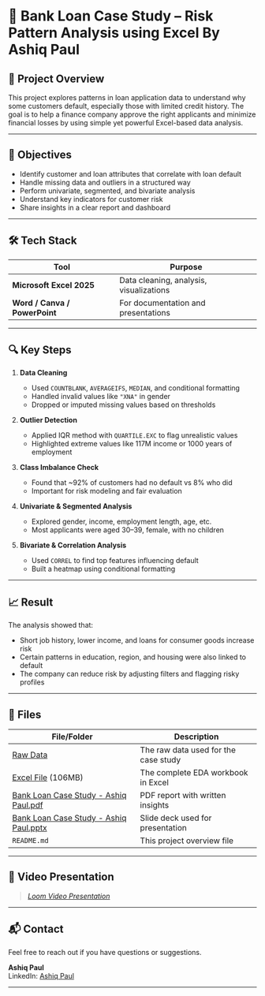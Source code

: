 # 🏦 Bank Loan Case Study – Risk Pattern Analysis using Excel By Ashiq Paul

## 📌 Project Overview

This project explores patterns in loan application data to understand why some customers default, especially those with limited credit history. The goal is to help a finance company approve the right applicants and minimize financial losses by using simple yet powerful Excel-based data analysis.

---

## 🧭 Objectives

- Identify customer and loan attributes that correlate with loan default
- Handle missing data and outliers in a structured way
- Perform univariate, segmented, and bivariate analysis
- Understand key indicators for customer risk
- Share insights in a clear report and dashboard

---

## 🛠️ Tech Stack

| Tool              | Purpose                                   |
|-------------------|-------------------------------------------|
| **Microsoft Excel 2025** | Data cleaning, analysis, visualizations        |
| **Word / Canva / PowerPoint** | For documentation and presentations       |

---

## 🔍 Key Steps

1. **Data Cleaning**
   - Used `COUNTBLANK`, `AVERAGEIFS`, `MEDIAN`, and conditional formatting
   - Handled invalid values like `"XNA"` in gender
   - Dropped or imputed missing values based on thresholds

2. **Outlier Detection**
   - Applied IQR method with `QUARTILE.EXC` to flag unrealistic values
   - Highlighted extreme values like 117M income or 1000 years of employment

3. **Class Imbalance Check**
   - Found that ~92% of customers had no default vs 8% who did
   - Important for risk modeling and fair evaluation

4. **Univariate & Segmented Analysis**
   - Explored gender, income, employment length, age, etc.
   - Most applicants were aged 30–39, female, with no children

5. **Bivariate & Correlation Analysis**
   - Used `CORREL` to find top features influencing default
   - Built a heatmap using conditional formatting

---

## 📈 Result

The analysis showed that:
- Short job history, lower income, and loans for consumer goods increase risk
- Certain patterns in education, region, and housing were also linked to default
- The company can reduce risk by adjusting filters and flagging risky profiles

---

## 📁 Files

| File/Folder | Description |
|-------------|-------------|
| [Raw Data](https://drive.google.com/drive/folders/1w32shC4dyunH2An-XcVAHr9NMci7SZOj?usp=sharing) | The raw data used for the case study |
| [Excel File](https://docs.google.com/spreadsheets/d/1nE-GiNwZo47OF-ZM38DWNUjzQS4CtUf6/edit?usp=sharing&ouid=110084775411420359517&rtpof=true&sd=true) (106MB) | The complete EDA workbook in Excel |
| [Bank Loan Case Study - Ashiq Paul.pdf](https://github.com/HARMFULGRUB/Bank-Loan-Case-Study/blob/main/Bank%20Loan%20Case%20Study%20-%20Ashiq%20Paul.pdf) | PDF report with written insights |
| [Bank Loan Case Study - Ashiq Paul.pptx](https://github.com/HARMFULGRUB/Bank-Loan-Case-Study/blob/main/Bank%20Loan%20Case%20Study%20-%20Ashiq%20Paul.pptx) | Slide deck used for presentation |
| `README.md` | This project overview file |

---

## 🎥 Video Presentation
> *[Loom Video Presentation](https://www.loom.com/share/1083c3158c22431693d7dbdd0017e3ff?sid=5059acab-b36f-4ab7-9992-14ee82ac7438)*

---

## 📬 Contact

Feel free to reach out if you have questions or suggestions.

**Ashiq Paul**   
LinkedIn: [Ashiq Paul](https://linkedin.com/in/ashiqpaul)

---
